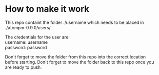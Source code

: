 # How to make it work
This repo containt the folder ./username which needs to be placed in ./atompm-0.9.0/users/

The credentials for the user are:  
username: username  
password: password 

Don't forget to move the folder from this repo into the correct location before starting.
Don't forget to move the folder back to this repo once you are ready to push.